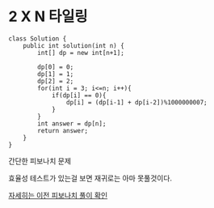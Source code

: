 # 2 X N 타일링
    
        
    class Solution {
        public int solution(int n) {
            int[] dp = new int[n+1];
            
            dp[0] = 0;
            dp[1] = 1;
            dp[2] = 2;
            for(int i = 3; i<=n; i++){
                if(dp[i] == 0){
                    dp[i] = (dp[i-1] + dp[i-2])%1000000007;
                }
            }
            int answer = dp[n];
            return answer;
        }
    }
    

간단한 피보나치 문제

효율성 테스트가 있는걸 보면 재귀로는 아마 못풀것이다. 

[자세히는 이전 피보나치 풀이 확인](https://www.jiniaslog.co.kr/article/view?articleId=255)